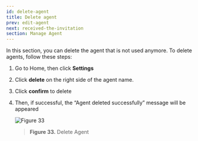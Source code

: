 ```yaml
---
id: delete-agent
title: Delete agent
prev: edit-agent
next: received-the-invitation
section: Manage Agent
---
```


In this section, you can delete the agent that is not used anymore. To delete agents, follow these steps:

1. Go to Home, then click **Settings**
2. Click **delete** on the right side of the agent name.
3. Click **confirm** to delete
4. Then, if successful, the “Agent deleted successfully” message will be appeared

    ![Figure 33](/assets/images/products/kata-omnichat/image33.webp)

    > **Figure 33.** Delete Agent
